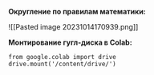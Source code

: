 **Округление по правилам математики:**

![[Pasted image 20231014170939.png]]

**Монтирование гугл-диска в Colab:**
```
from google.colab import drive
drive.mount('/content/drive/')
```